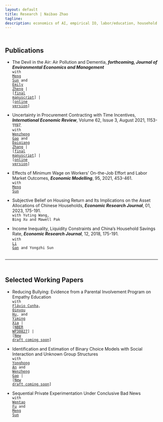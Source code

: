 ```yaml
---
layout: default
title: Research | Naibao Zhao
tagline: 
description: economics of AI, empirical IO, labor/education, household finance, applied micro.
---
```

<!--
<div class="navbar">
    <div class="navbar-inner">
        <ul class="nav">
            <li><a href="#current">current courses</a></li>
            <li><a href="#shortcourses">short courses</a></li>
            <li><a href="#misc">misc lectures</a></li>
            <li><a href="#old">former courses</a></li>
        </ul>
    </div>
</div> -->
## <a name="instructor"></a> <br/> Publications

- The Devil in the Air: Air Pollution and Dementia, <strong><em>forthcoming, Journal of Environmental Economics and Management</em></strong><br/>
  <code>with <a href="https://kamino.tru.ca/experts/home/main/bio.php?id=msun" target="_blank">Meng Sun</a> and <a href="https://myweb.cuhk.edu.cn/emilyzheng" target="_blank">Emily Zheng</a> | [<a href="{{ BASE_PATH }}/research/dementia_final_JEEM.pdf" target="_blank">final manuscript</a>] | [<a href="https://www.sciencedirect.com/journal/journal-of-environmental-economics-and-management" target="_blank">online version</a>]</code><br/>

- Uncertainty in Procurement Contracting with Time Incentives, <strong><em>International Economic Review</em></strong>, Volume 62, Issue 3, August 2021, 1153-1197.<br/>
  <code>with <a href="https://sites.google.com/view/wenzhenggao" target="_blank">Wenzheng Gao</a> and <a href="https://sites.google.com/view/daiqiang/home?authuser=0" target="_blank">Daiqiang Zhang</a> | [<a href="{{ BASE_PATH }}/research/ab_final_IER.pdf" target="_blank">final manuscript</a>] | [<a href="https://onlinelibrary.wiley.com/doi/full/10.1111/iere.12509" target="_blank">online version</a>]</code><br/>

- Effects of Minimum Wage on Workers’ On-the-Job Effort and Labor Market Outcomes, <strong><em>Economic Modelling</em></strong>, 95, 2021, 453-461. <br/>
  <code>with <a href="https://kamino.tru.ca/experts/home/main/bio.php?id=msun" target="_blank">Meng Sun</a></code><br/>

- Subjective Belief on Housing Return and Its Implications on the Asset Allocations of Chinese Households, <strong><em>Economic Research Journal</em></strong>, 01, 2023, 175-191.<br/>
  <code>with Yuting Wang, Bing Xu and Mawell Pak</code><br/>

<!-- [In Chinese: "房产预期回报率视角下的中国家庭资产配置"，<strong>《经济研究》</strong>2023年第1期。] -->

- Income Inequality, Liquidity Constraints and China’s Household Savings Rate, <strong><em>Economic Research Journal</em></strong>, 12, 2018, 175-191.<br/>
  <code>with <a href="https://liberalarts.tamu.edu/economics/profile/li-gan/" target="_blank">Li Gan</a> and Yongzhi Sun</code><br/><br/>

<!-- [In Chinese: "收入不平等、流动性约束与中国家庭储蓄率"，<strong>《经济研究》</strong>2018年第12期。该文被人大复印报刊资料《国民经济管理》2019 年第 4 期全文转载。] -->

---
## <a name="instructor"></a> <br/> Selected Working Papers

- Reducing Bullying: Evidence from a Parental Involvement Program on Empathy Education <br/>
  <code>with <a href="https://www.flaviocunha.com/" target="_blank">Flávio Cunha</a>, <a href="https://sites.google.com/view/qinyouhu" target="_blank">Qinyou Hu</a>, and <a href="https://sites.google.com/view/yimingxia/homepage?authuser=0" target="_blank">Yiming Xia</a> | [<a href="https://www.nber.org/people/nzhao?page=1&perPage=50" target="_blank">NBER WP30827</a>] | [<a href="{{ BASE_PATH }}/research/empathy.pdf" target="_blank">New draft coming soon</a>]</code><br/>
 
- Identification and Estimation of Binary Choice Models with Social Interaction and Unknown Group Structures<br/>
  <code>with <a href="https://people.tamu.edu/~yonghongan/" target="_blank">Yonghong An</a> and <a href="https://sites.google.com/view/wenzhenggao" target="_blank">Wenzheng Gao</a> | [<a href="{{ BASE_PATH }}/research/binarySI.pdf" target="_blank">New draft coming soon</a>]</code> <br/>

- Sequential Private Experimentation Under Conclusive Bad News<br/>
  <code>with <a href="https://sites.google.com/view/wentaofu/home" target="_blank">Wentao Fu</a> and <a href="https://kamino.tru.ca/experts/home/main/bio.php?id=msun" target="_blank">Meng Sun</a></code><br/><br/> 
